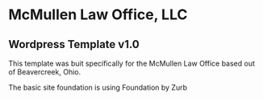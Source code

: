 # McMullen Law Office, LLC 
## Wordpress Template v1.0

This template was buit specifically for the McMullen Law Office based out of Beavercreek, Ohio.

The basic site foundation is using Foundation by Zurb